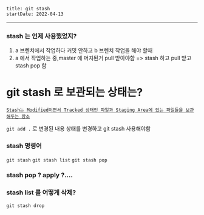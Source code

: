 ```
title: git stash 
startDate: 2022-04-13
```
---

### stash 는 언제 사용했었지?
1.  a 브렌치에서 작업하다 커밋 안하고 b 브렌치 작업을 해야 할때
2. a 에서 작업하는 중,master 에 머지된거 pull 받아야함 => stash 하고 pull 받고 stash pop 함

# git stash 로 보관되는 상태는?
[`Stash는 Modified이면서 Tracked 상태인 파일과 Staging Area에 있는 파일들을 보관해두는 장소`](https://git-scm.com/book/ko/v2/Git-%EB%8F%84%EA%B5%AC-Stashing%EA%B3%BC-Cleaning)

`git add .` 로 변경된 내용 상태를 변경하고 git stash 사용해야함


### stash 명령어
`git stash`
`git stash list`
`git stash pop`

### stash pop ? apply ?....


### stash list 를 어떻게 삭제?
`git stash drop`
